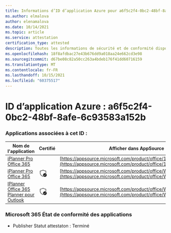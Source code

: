 ```yaml
---
title: Informations d’ID d’application Azure pour a6f5c2f4-0bc2-48bf-8afe-6c93583a152b
ms.author: elmalova
author: elenamalova
ms.date: 10/14/2021
ms.topic: article
ms.service: attestation
certification_type: attested
description: Toutes les informations de sécurité et de conformité disponibles pour a6f5c2f4-0bc2-48bf-8afe-6c93583a152b.
ms.openlocfilehash: 18f8afdbac27e43b676dd9a018aa24e662cd3e98
ms.sourcegitcommit: d67be08c82a50cc263a4bdeb176f41dd60716159
ms.translationtype: MT
ms.contentlocale: fr-FR
ms.lasthandoff: 10/15/2021
ms.locfileid: "60375517"
---
```

# <a name="azure-app-id-a6f5c2f4-0bc2-48bf-8afe-6c93583a152b"></a>ID d’application Azure : a6f5c2f4-0bc2-48bf-8afe-6c93583a152b


### <a name="apps-associated-with-this-id"></a>Applications associées à cet ID :
| **Nom de l'application** | **Certifié** | **Afficher dans AppSource** |
|--------------|---------------|-----------------------|
| [iPlanner Pro Office 365](https://docs.microsoft.com/microsoft-365-app-certification/forward/17859280.iplannerpro) |  | [https://appsource.microsoft.com/product/office/17859280.iplannerpro](https://appsource.microsoft.com/product/office/17859280.iplannerpro) |
| [iPlanner Pro Office 365](https://docs.microsoft.com/microsoft-365-app-certification/forward/WA104380464) | <img alt="Certified application badge" src="../media/certified-badge.png" height="25" width="25" /> | [https://appsource.microsoft.com/product/office/WA104380464](https://appsource.microsoft.com/product/office/WA104380464) |
| [IPlanner Office 365 Planner pour Outlook](https://docs.microsoft.com/microsoft-365-app-certification/forward/WA104380147) | <img alt="Certified application badge" src="../media/certified-badge.png" height="25" width="25" /> | [https://appsource.microsoft.com/product/office/WA104380147](https://appsource.microsoft.com/product/office/WA104380147) |

### <a name="microsoft-365-app-compliance-status"></a>Microsoft 365 État de conformité des applications
- Publisher Statut attestaton : Terminé
